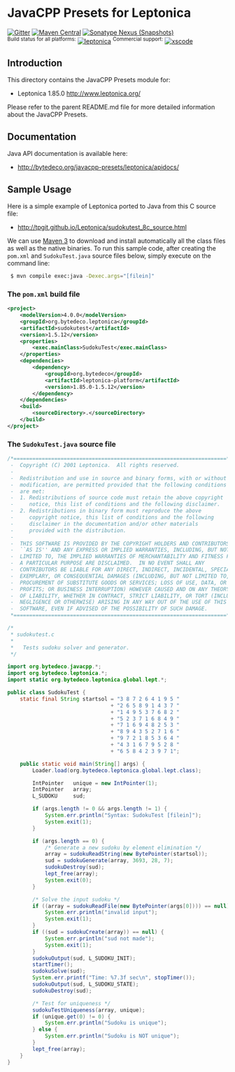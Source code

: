 JavaCPP Presets for Leptonica
=============================

[![Gitter](https://badges.gitter.im/bytedeco/javacpp.svg)](https://gitter.im/bytedeco/javacpp) [![Maven Central](https://maven-badges.herokuapp.com/maven-central/org.bytedeco/leptonica/badge.svg)](https://maven-badges.herokuapp.com/maven-central/org.bytedeco/leptonica) [![Sonatype Nexus (Snapshots)](https://img.shields.io/nexus/s/https/oss.sonatype.org/org.bytedeco/leptonica.svg)](http://bytedeco.org/builds/)  
<sup>Build status for all platforms:</sup> [![leptonica](https://github.com/bytedeco/javacpp-presets/workflows/leptonica/badge.svg)](https://github.com/bytedeco/javacpp-presets/actions?query=workflow%3Aleptonica)  <sup>Commercial support:</sup> [![xscode](https://img.shields.io/badge/Available%20on-xs%3Acode-blue?style=?style=plastic&logo=appveyor&logo=data:image/png;base64,iVBORw0KGgoAAAANSUhEUgAAAEAAAABACAMAAACdt4HsAAAAGXRFWHRTb2Z0d2FyZQBBZG9iZSBJbWFnZVJlYWR5ccllPAAAAAZQTFRF////////VXz1bAAAAAJ0Uk5T/wDltzBKAAAAlUlEQVR42uzXSwqAMAwE0Mn9L+3Ggtgkk35QwcnSJo9S+yGwM9DCooCbgn4YrJ4CIPUcQF7/XSBbx2TEz4sAZ2q1RAECBAiYBlCtvwN+KiYAlG7UDGj59MViT9hOwEqAhYCtAsUZvL6I6W8c2wcbd+LIWSCHSTeSAAECngN4xxIDSK9f4B9t377Wd7H5Nt7/Xz8eAgwAvesLRjYYPuUAAAAASUVORK5CYII=)](https://xscode.com/bytedeco/javacpp-presets)


Introduction
------------
This directory contains the JavaCPP Presets module for:

 * Leptonica 1.85.0  http://www.leptonica.org/

Please refer to the parent README.md file for more detailed information about the JavaCPP Presets.


Documentation
-------------
Java API documentation is available here:

 * http://bytedeco.org/javacpp-presets/leptonica/apidocs/


Sample Usage
------------
Here is a simple example of Leptonica ported to Java from this C source file:

 * http://tpgit.github.io/Leptonica/sudokutest_8c_source.html

We can use [Maven 3](http://maven.apache.org/) to download and install automatically all the class files as well as the native binaries. To run this sample code, after creating the `pom.xml` and `SudokuTest.java` source files below, simply execute on the command line:
```bash
 $ mvn compile exec:java -Dexec.args="[filein]"
```

### The `pom.xml` build file
```xml
<project>
    <modelVersion>4.0.0</modelVersion>
    <groupId>org.bytedeco.leptonica</groupId>
    <artifactId>sudokutest</artifactId>
    <version>1.5.12</version>
    <properties>
        <exec.mainClass>SudokuTest</exec.mainClass>
    </properties>
    <dependencies>
        <dependency>
            <groupId>org.bytedeco</groupId>
            <artifactId>leptonica-platform</artifactId>
            <version>1.85.0-1.5.12</version>
        </dependency>
    </dependencies>
    <build>
        <sourceDirectory>.</sourceDirectory>
    </build>
</project>
```

### The `SudokuTest.java` source file
```java
/*====================================================================*
 -  Copyright (C) 2001 Leptonica.  All rights reserved.
 -
 -  Redistribution and use in source and binary forms, with or without
 -  modification, are permitted provided that the following conditions
 -  are met:
 -  1. Redistributions of source code must retain the above copyright
 -     notice, this list of conditions and the following disclaimer.
 -  2. Redistributions in binary form must reproduce the above
 -     copyright notice, this list of conditions and the following
 -     disclaimer in the documentation and/or other materials
 -     provided with the distribution.
 -
 -  THIS SOFTWARE IS PROVIDED BY THE COPYRIGHT HOLDERS AND CONTRIBUTORS
 -  ``AS IS'' AND ANY EXPRESS OR IMPLIED WARRANTIES, INCLUDING, BUT NOT
 -  LIMITED TO, THE IMPLIED WARRANTIES OF MERCHANTABILITY AND FITNESS FOR
 -  A PARTICULAR PURPOSE ARE DISCLAIMED.  IN NO EVENT SHALL ANY
 -  CONTRIBUTORS BE LIABLE FOR ANY DIRECT, INDIRECT, INCIDENTAL, SPECIAL,
 -  EXEMPLARY, OR CONSEQUENTIAL DAMAGES (INCLUDING, BUT NOT LIMITED TO,
 -  PROCUREMENT OF SUBSTITUTE GOODS OR SERVICES; LOSS OF USE, DATA, OR
 -  PROFITS; OR BUSINESS INTERRUPTION) HOWEVER CAUSED AND ON ANY THEORY
 -  OF LIABILITY, WHETHER IN CONTRACT, STRICT LIABILITY, OR TORT (INCLUDING
 -  NEGLIGENCE OR OTHERWISE) ARISING IN ANY WAY OUT OF THE USE OF THIS
 -  SOFTWARE, EVEN IF ADVISED OF THE POSSIBILITY OF SUCH DAMAGE.
 *====================================================================*/

/*
 * sudokutest.c
 *
 *   Tests sudoku solver and generator.
 */

import org.bytedeco.javacpp.*;
import org.bytedeco.leptonica.*;
import static org.bytedeco.leptonica.global.lept.*;

public class SudokuTest {
    static final String startsol = "3 8 7 2 6 4 1 9 5 "
                                 + "2 6 5 8 9 1 4 3 7 "
                                 + "1 4 9 5 3 7 6 8 2 "
                                 + "5 2 3 7 1 6 8 4 9 "
                                 + "7 1 6 9 4 8 2 5 3 "
                                 + "8 9 4 3 5 2 7 1 6 "
                                 + "9 7 2 1 8 5 3 6 4 "
                                 + "4 3 1 6 7 9 5 2 8 "
                                 + "6 5 8 4 2 3 9 7 1";

    public static void main(String[] args) {
        Loader.load(org.bytedeco.leptonica.global.lept.class);

        IntPointer   unique = new IntPointer(1);
        IntPointer   array;
        L_SUDOKU     sud;

        if (args.length != 0 && args.length != 1) {
            System.err.println("Syntax: SudokuTest [filein]");
            System.exit(1);
        }

        if (args.length == 0) {
            /* Generate a new sudoku by element elimination */
            array = sudokuReadString(new BytePointer(startsol));
            sud = sudokuGenerate(array, 3693, 28, 7);
            sudokuDestroy(sud);
            lept_free(array);
            System.exit(0);
        }

        /* Solve the input sudoku */
        if ((array = sudokuReadFile(new BytePointer(args[0]))) == null) {
            System.err.println("invalid input");
            System.exit(1);
        }
        if ((sud = sudokuCreate(array)) == null) {
            System.err.println("sud not made");
            System.exit(1);
        }
        sudokuOutput(sud, L_SUDOKU_INIT);
        startTimer();
        sudokuSolve(sud);
        System.err.printf("Time: %7.3f sec\n", stopTimer());
        sudokuOutput(sud, L_SUDOKU_STATE);
        sudokuDestroy(sud);

        /* Test for uniqueness */
        sudokuTestUniqueness(array, unique);
        if (unique.get(0) != 0) {
            System.err.println("Sudoku is unique");
        } else {
            System.err.println("Sudoku is NOT unique");
        }
        lept_free(array);
    }
}
```
